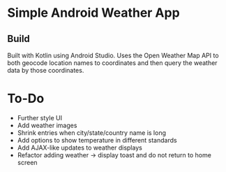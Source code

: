 # Simple Android Weather App

## Build
Built with Kotlin using Android Studio. Uses the Open Weather Map API to both geocode location names to coordinates and then query the weather data by those coordinates.

# To-Do
- Further style UI
- Add weather images
- Shrink entries when city/state/country name is long
- Add options to show temperature in different standards
- Add AJAX-like updates to weather displays
- Refactor adding weather -> display toast and do not return to home screen
